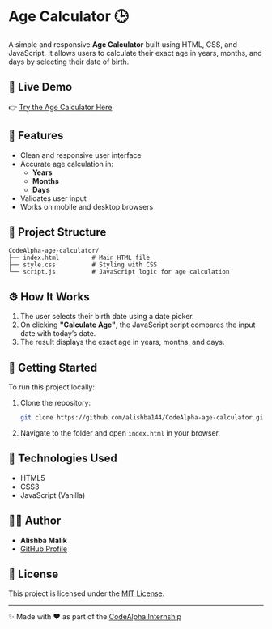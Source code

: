 # Age Calculator 🕒

A simple and responsive **Age Calculator** built using HTML, CSS, and JavaScript. It allows users to calculate their exact age in years, months, and days by selecting their date of birth.

## 🔗 Live Demo

👉 [Try the Age Calculator Here](https://alishba144.github.io/CodeAlpha-age-calculator/)

## 📌 Features

- Clean and responsive user interface
- Accurate age calculation in:
  - **Years**
  - **Months**
  - **Days**
- Validates user input
- Works on mobile and desktop browsers

## 📁 Project Structure

```
CodeAlpha-age-calculator/
├── index.html         # Main HTML file
├── style.css          # Styling with CSS
└── script.js          # JavaScript logic for age calculation
```

## ⚙️ How It Works

1. The user selects their birth date using a date picker.
2. On clicking **"Calculate Age"**, the JavaScript script compares the input date with today’s date.
3. The result displays the exact age in years, months, and days.

## 🚀 Getting Started

To run this project locally:

1. Clone the repository:
   ```bash
   git clone https://github.com/alishba144/CodeAlpha-age-calculator.git
   ```

2. Navigate to the folder and open `index.html` in your browser.

## 📌 Technologies Used

- HTML5
- CSS3
- JavaScript (Vanilla)

## 🧑‍💻 Author

- **Alishba Malik**
- [GitHub Profile](https://github.com/alishba144)

## 📃 License

This project is licensed under the [MIT License](LICENSE).

---

✨ Made with ❤️ as part of the [CodeAlpha Internship](https://www.codealpha.tech/)
